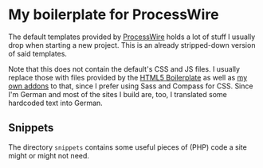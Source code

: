 # My boilerplate for ProcessWire

The default templates provided by [ProcessWire](http://processwire.com) holds a lot of stuff I usually drop when starting a new project. This is an already stripped-down version of said templates.

Note that this does not contain the default's CSS and JS files. I usually replace those with files provided by the [HTML5 Boilerplate](https://github.com/h5bp/html5-boilerplate) as well as [my own addons](https://github.com/yellowled/yl-h5bp-addons) to that, since I prefer using Sass and Compass for CSS. Since I'm German and most of the sites I build are, too, I translated some hardcoded text into German.

## Snippets

The directory `snippets` contains some useful pieces of (PHP) code a site might or might not need.
